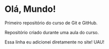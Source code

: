 # Olá, Mundo!
 Primeiro repositório do curso de Git e GitHub.

 Repositório criado durante uma aula do curso.

 Essa linha eu adicionei diretamente no site! UAU!
